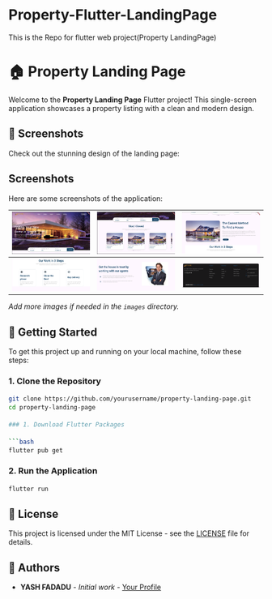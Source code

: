 # Property-Flutter-LandingPage
 This is the Repo for flutter web project(Property LandingPage)
# 🏠 Property Landing Page

Welcome to the **Property Landing Page** Flutter project! This single-screen application showcases a property listing with a clean and modern design.

## 📸 Screenshots

Check out the stunning design of the landing page:

## Screenshots

Here are some screenshots of the application:

| ![Screenshot 1](screenshots/ss1.png) | ![Screenshot 2](screenshots/ss2.png) | ![Screenshot 3](screenshots/ss3.png) |
|--------------------------------------|--------------------------------------|--------------------------------------|
| ![Screenshot 4](screenshots/ss4.png) | ![Screenshot 5](screenshots/ss5.png) | ![Screenshot 6](screenshots/ss6.png) |


*Add more images if needed in the `images` directory.*

## 🚀 Getting Started

To get this project up and running on your local machine, follow these steps:

### 1. Clone the Repository

```bash
git clone https://github.com/yourusername/property-landing-page.git
cd property-landing-page

### 1. Download Flutter Packages

```bash
flutter pub get
```

### 2. Run the Application

```bash
flutter run
```

## 📝 License

This project is licensed under the MIT License - see the [LICENSE](LICENSE) file for details.

## 📝 Authors

* **YASH FADADU** - *Initial work* - [Your Profile](https://github.com/yash-1994)
